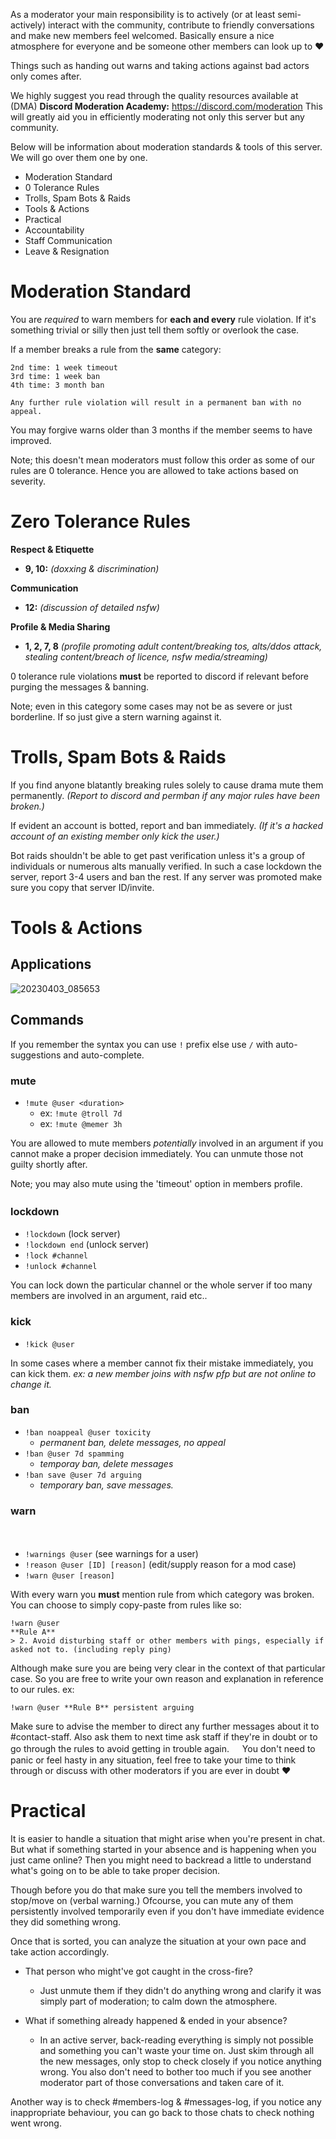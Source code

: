 As a moderator your main responsibility is to actively (or at least semi-actively) interact with the community, contribute to friendly conversations and make new members feel welcomed.
Basically ensure a nice atmosphere for everyone and be someone other members can look up to :heart:

Things such as handing out warns and taking actions against bad actors only comes after.

We highly suggest you read through the quality resources available at (DMA) **Discord Moderation Academy:**
<https://discord.com/moderation>
This will greatly aid you in efficiently moderating not only this server but any community.

Below will be information about moderation standards & tools of this server. We will go over them one by one.
- Moderation Standard
- 0 Tolerance Rules
- Trolls, Spam Bots & Raids
- Tools & Actions
- Practical
- Accountability
- Staff Communication
- Leave & Resignation

# Moderation Standard

You are *required* to warn members for __each and every__ rule violation. If it's something trivial or silly then just tell them softly or overlook the case.

If a member breaks a rule from the **__same__** category:
```
2nd time: 1 week timeout
3rd time: 1 week ban
4th time: 3 month ban

Any further rule violation will result in a permanent ban with no appeal.
```

You may forgive warns older than 3 months if the member seems to have improved.

Note; this doesn't mean moderators must follow this order as some of our rules are 0 tolerance. Hence you are allowed to take actions based on severity.

# Zero Tolerance Rules

**Respect & Etiquette**
- **9, 10:** *(doxxing & discrimination)*

**Communication**
- **12:** *(discussion of detailed nsfw)*

**Profile & Media Sharing**
- **1, 2, 7, 8** *(profile promoting adult content/breaking tos, alts/ddos attack, stealing content/breach of licence, nsfw media/streaming)*

0 tolerance rule violations __must__ be reported to discord if relevant before purging the messages & banning.

Note; even in this category some cases may not be as severe or just borderline. If so just give a stern warning against it.

# Trolls, Spam Bots & Raids

If you find anyone blatantly breaking rules solely to cause drama mute them permanently. *(Report to discord and permban if any major rules have been broken.)*

If evident an account is botted, report and ban immediately. *(If it's a hacked account of an existing member only kick the user.)*

Bot raids shouldn't be able to get past verification unless it's a group of individuals or numerous alts manually verified. In such a case lockdown the server, report 3-4 users and ban the rest.
If any server was promoted make sure you copy that server ID/invite.

# Tools & Actions

## Applications
![20230403_085653](https://user-images.githubusercontent.com/99989764/232468906-70f8344c-25ca-44b7-b215-10176c562c58.png)

## Commands

If you remember the syntax you can use ` ! ` prefix else use ` / ` with auto-suggestions and auto-complete.

### mute
- `!mute @user <duration>`
    - ex: `!mute @troll 7d`
    - ex: `!mute @memer 3h`

You are allowed to mute members *potentially* involved in an argument if you cannot make a proper decision immediately. You can unmute those not guilty shortly after.

Note; you may also mute using the 'timeout' option in members profile.

### lockdownㅤ
- `!lockdown` (lock server)
- `!lockdown end` (unlock server)
- `!lock #channel`
- `!unlock #channel`

You can lock down the particular channel or the whole server if too many members are involved in an argument, raid etc..

### kick

- `!kick @user`

In some cases where a member cannot fix their mistake immediately, you can kick them. *ex: a new member joins with nsfw pfp but are not online to change it.*

### ban

- `!ban noappeal @user toxicity`
    - *permanent ban, delete messages, no appeal*
- `!ban @user 7d spamming`
    - *temporay ban, delete messages*
- `!ban save @user 7d arguing`
    - *temporary ban, save messages.*

### warn
ㅤ
- `!warnings @user` (see warnings for a user)
- `!reason @user [ID] [reason]` (edit/supply reason for a mod case)
- `!warn @user [reason]`

With every warn you __must__ mention rule from which category was broken. You can choose to simply copy-paste from rules like so:
```
!warn @user
**Rule A**
> 2. Avoid disturbing staff or other members with pings, especially if asked not to. (including reply ping)
```
Although make sure you are being very clear in the context of that particular case. So you are free to write your own reason and explanation in reference to our rules. ex:
```
!warn @user **Rule B** persistent arguing
```

Make sure to advise the member to direct any further messages about it to #contact-staff. Also ask them to next time ask staff if they're in doubt or to go through the rules to avoid getting in trouble again.
ㅤ
You don't need to panic or feel hasty in any situation, feel free to take your time to think through or discuss with other moderators if you are ever in doubt :heart:

# Practical

It is easier to handle a situation that might arise when you're present in chat. But what if something started in your absence and is happening when you just came online?
Then you might need to backread a little to understand what's going on to be able to take proper decision.

Though before you do that make sure you tell the members involved to stop/move on (verbal warning.) Ofcourse, you can mute any of them persistently involved temporarily even if you don't have immediate evidence they did something wrong.

Once that is sorted, you can analyze the situation at your own pace and take action accordingly.
- That person who might've got caught in the cross-fire?
    - Just unmute them if they didn't do anything wrong and clarify it was simply part of moderation; to calm down the atmosphere.

- What if something already happened & ended in your absence?
    - In an active server, back-reading everything is simply not possible and something you can't waste your time on. Just skim through all the new messages, only stop to check closely if you notice anything wrong. You also don't need to bother too much if you see another moderator part of those conversations and taken care of it.

Another way is to check #members-log & #messages-log, if you notice any inappropriate behaviour, you can go back to those chats to check nothing went wrong.

ㅤ
ㅤ
ㅤ




